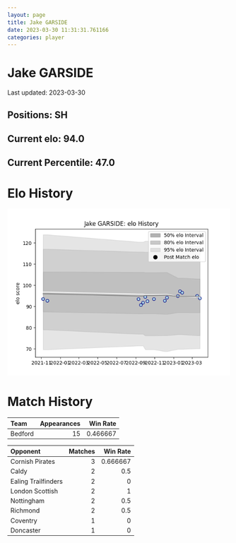 ```yaml
---  
layout: page  
title: Jake GARSIDE  
date: 2023-03-30 11:31:31.761166  
categories: player  
---
```

# Jake GARSIDE


Last updated: 2023-03-30
## Positions: SH

## Current elo: 94.0

## Current Percentile: 47.0

# Elo History


![elo history](history_JakeGARSIDE.png)
# Match History


| Team    |   Appearances |   Win Rate |
|:--------|--------------:|-----------:|
| Bedford |            15 |   0.466667 |

| Opponent            |   Matches |   Win Rate |
|:--------------------|----------:|-----------:|
| Cornish Pirates     |         3 |   0.666667 |
| Caldy               |         2 |   0.5      |
| Ealing Trailfinders |         2 |   0        |
| London Scottish     |         2 |   1        |
| Nottingham          |         2 |   0.5      |
| Richmond            |         2 |   0.5      |
| Coventry            |         1 |   0        |
| Doncaster           |         1 |   0        |